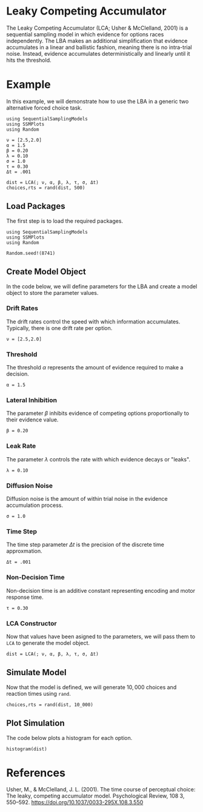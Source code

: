 # Leaky Competing Accumulator

The Leaky Competing Accumulator (LCA; Usher & McClelland, 2001) is a sequential sampling model in which evidence for options races independently. The LBA makes an additional simplification that evidence accumulates in a linear and ballistic fashion, meaning there is no intra-trial noise. Instead, evidence accumulates deterministically and linearly until it hits the threshold.

# Example
In this example, we will demonstrate how to use the LBA in a generic two alternative forced choice task. 
```@setup lca
using SequentialSamplingModels
using SSMPlots 
using Random

ν = [2.5,2.0]
α = 1.5
β = 0.20
λ = 0.10 
σ = 1.0
τ = 0.30
Δt = .001

dist = LCA(; ν, α, β, λ, τ, σ, Δt)
choices,rts = rand(dist, 500)
```

## Load Packages
The first step is to load the required packages.

```@example lca
using SequentialSamplingModels
using SSMPlots 
using Random

Random.seed!(8741)
```
## Create Model Object
In the code below, we will define parameters for the LBA and create a model object to store the parameter values. 

### Drift Rates

The drift rates control the speed with which information accumulates. Typically, there is one drift rate per option. 

```@example lca
ν = [2.5,2.0]
```
### Threshold
The threshold $\alpha$ represents the amount of evidence required to make a decision.
```@example lca 
α = 1.5
```

### Lateral Inhibition 
The parameter $\beta$ inhibits evidence of competing options proportionally to their evidence value.
```@example lca 
β = 0.20
```
### Leak Rate
The parameter $\lambda$ controls the rate with which evidence decays or "leaks".
```@example lca 
λ = 0.10 
```
### Diffusion Noise
Diffusion noise is the amount of within trial noise in the evidence accumulation process. 
```@example lca 
σ = 1.0
```
### Time Step
The time step parameter $\Delta t$ is the precision of the discrete time approxmation. 

```@example lca 
Δt = .001
```

### Non-Decision Time

Non-decision time is an additive constant representing encoding and motor response time. 
```@example lca 
τ = 0.30
```
### LCA Constructor 

Now that values have been asigned to the parameters, we will pass them to `LCA` to generate the model object.

```@example lca 
dist = LCA(; ν, α, β, λ, τ, σ, Δt)
```
## Simulate Model

Now that the model is defined, we will generate $10,000$ choices and reaction times using `rand`. 

 ```@example lca 
 choices,rts = rand(dist, 10_000)
```
## Plot Simulation
The code below plots a histogram for each option.
 ```@example lca 
histogram(dist)
```
# References

Usher, M., & McClelland, J. L. (2001). The time course of perceptual choice: The leaky, competing accumulator model. Psychological Review, 108 3, 550–592. https://doi.org/10.1037/0033-295X.108.3.550
